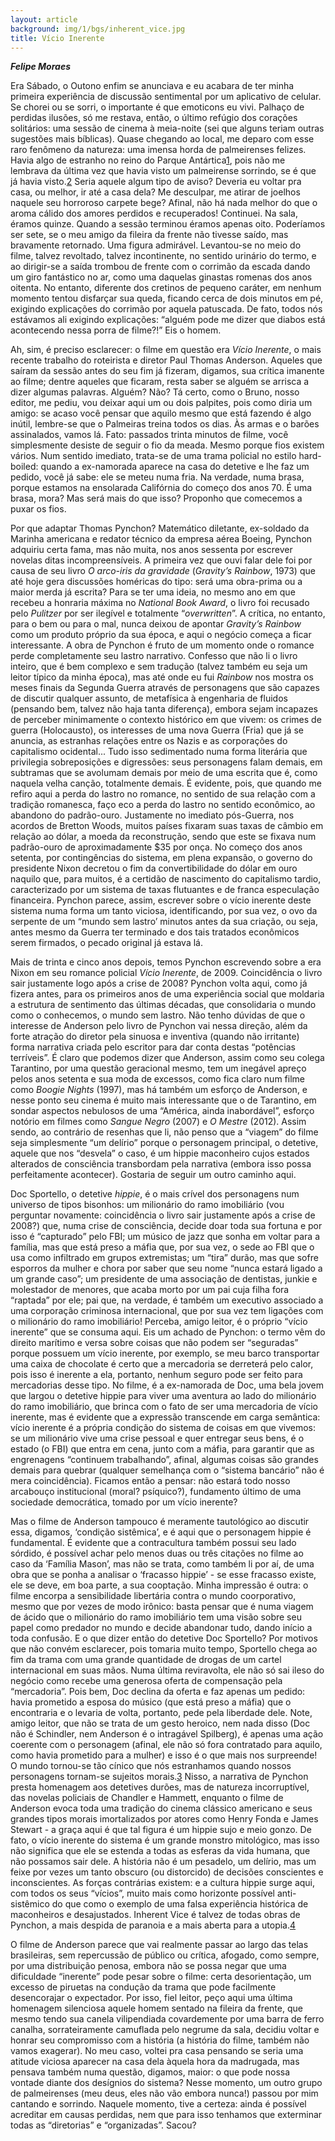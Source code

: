 ```yaml
---
layout: article
background: img/1/bgs/inherent_vice.jpg
title: Vício Inerente
---
```


___Felipe Moraes___

Era Sábado, o Outono enfim se anunciava e eu acabara de ter minha primeira experiência de discussão sentimental por um aplicativo de celular. Se chorei ou se sorri, o importante é que emoticons eu vivi. Palhaço de perdidas ilusões, só me restava, então, o último refúgio dos corações solitários: uma sessão de cinema à meia-noite (sei que alguns teriam outras sugestões mais bíblicas). Quase chegando ao local, me deparo com esse raro fenômeno da natureza: uma imensa horda de palmeirenses felizes. Havia algo de estranho no reino do Parque Antártica<a class="tooltip sup" href="#nota" title="O cinema ficava bem ao lado da novíssima _Allianz Parque_.">1</a>, pois não me lembrava da última vez que havia visto um palmeirense sorrindo, se é que já havia visto.<a class="tooltip sup" href="#nota" title="Soube depois que se tratava do jogo comemorativo de despedida do Alex.">2</a> Seria aquele algum tipo de aviso? Deveria eu voltar pra casa, ou melhor, ir até a casa dela? Me desculpar, me atirar de joelhos naquele seu horroroso carpete bege? Afinal, não há nada melhor do que o aroma cálido dos amores perdidos e recuperados! Continuei. Na sala, éramos quinze. Quando a sessão terminou éramos apenas oito. Poderíamos ser sete, se o meu amigo da fileira da frente não tivesse saído, mas bravamente retornado. Uma figura admirável. Levantou-se no meio do filme, talvez revoltado, talvez incontinente, no sentido urinário do termo, e ao dirigir-se a saída trombou de frente com o corrimão da escada dando um giro fantástico no ar, como uma daquelas ginastas romenas dos anos oitenta. No entanto, diferente dos cretinos de pequeno caráter, em nenhum momento tentou disfarçar sua queda, ficando cerca de dois minutos em pé, exigindo explicações do corrimão por aquela patuscada. De fato, todos nós estávamos ali exigindo explicações: “alguém pode me dizer que diabos está acontecendo nessa porra de filme?!” Eis o homem.

Ah, sim, é preciso esclarecer: o filme em questão era _Vício Inerente_, o mais recente trabalho do roteirista e diretor Paul Thomas Anderson. Aqueles que saíram da sessão antes do seu fim já fizeram, digamos, sua crítica imanente ao filme; dentre aqueles que ficaram, resta saber se alguém se arrisca a dizer algumas palavras. Alguém? Não? Tá certo, como o Bruno, nosso editor, me pediu, vou deixar aqui um ou dois palpites, pois como diria um amigo: se acaso você pensar que aquilo mesmo que está fazendo é algo inútil, lembre-se que o Palmeiras treina todos os dias. Às armas e o barões assinalados, vamos lá. Fato: passados trinta minutos de filme, você simplesmente desiste de seguir o fio da meada. Mesmo porque fios existem vários. Num sentido imediato, trata-se de uma trama policial no estilo hard-boiled: quando a ex-namorada aparece na casa do detetive e lhe faz um pedido, você já sabe: ele se meteu numa fria. Na verdade, numa brasa, porque estamos na ensolarada Califórnia do começo dos anos 70. É uma brasa, mora? Mas será mais do que isso? Proponho que comecemos a puxar os fios.

Por que adaptar Thomas Pynchon? Matemático diletante, ex-soldado da Marinha americana e redator técnico da empresa aérea Boeing, Pynchon adquiriu certa fama, mas não muita, nos anos sessenta por escrever novelas ditas incompreensíveis. A primeira vez que ouvi falar dele foi por causa de seu livro _O arco-iris da gravidade_ (_Gravity’s Rainbow_, 1973) que até hoje gera discussões homéricas do tipo: será uma obra-prima ou a maior merda já escrita? Para se ter uma ideia, no mesmo ano em que recebeu a honraria máxima no _National Book Award_, o livro foi recusado pelo _Pulitzer_ por ser ilegível e totalmente “_overwritten_”. A crítica, no entanto, para o bem ou para o mal, nunca deixou de apontar _Gravity’s Rainbow_ como um produto próprio da sua época, e aqui o negócio começa a ficar interessante. A obra de Pynchon é fruto de um momento onde o romance perde completamente seu lastro narrativo. Confesso que não li o livro inteiro, que é bem complexo e sem tradução (talvez também eu seja um leitor típico da minha época), mas até onde eu fui _Rainbow_ nos mostra os meses finais da Segunda Guerra através de personagens que são capazes de discutir qualquer assunto, de metafísica à engenharia de fluidos (pensando bem, talvez não haja tanta diferença), embora sejam incapazes de perceber minimamente o contexto histórico em que vivem: os crimes de guerra (Holocausto), os interesses de uma nova Guerra (Fria) que já se anuncia, as estranhas relações entre os Nazis e as corporações do capitalismo ocidental... Tudo isso sedimentado numa forma literária que privilegia sobreposições e digressões: seus personagens falam demais, em subtramas que se avolumam demais por meio de uma escrita que é, como naquela velha canção, totalmente demais. É evidente, pois, que quando me refiro aqui a perda do lastro no romance, no sentido de sua relação com a tradição romanesca, faço eco a perda do lastro no sentido econômico, ao abandono do padrão-ouro. Justamente no imediato pós-Guerra, nos acordos de Bretton Woods, muitos países fixaram suas taxas de câmbio em relação ao dólar, a moeda da reconstrução, sendo que este se fixava num padrão-ouro de aproximadamente $35 por onça. No começo dos anos setenta, por contingências do sistema, em plena expansão, o governo do presidente Nixon decretou o fim da convertibilidade do dólar em ouro naquilo que, para muitos, é a certidão de nascimento do capitalismo tardio, caracterizado por um sistema de taxas flutuantes e de franca especulação financeira. Pynchon parece, assim, escrever sobre o vício inerente deste sistema numa forma um tanto viciosa, identificando, por sua vez, o ovo da serpente de um “mundo sem lastro’ minutos antes da sua criação, ou seja, antes mesmo da Guerra ter terminado e dos tais tratados econômicos serem firmados, o pecado original já estava lá.

Mais de trinta e cinco anos depois, temos Pynchon escrevendo sobre a era Nixon em seu romance policial _Vício Inerente_, de 2009. Coincidência o livro sair justamente logo após a crise de 2008? Pynchon volta aqui, como já fizera antes, para os primeiros anos de uma experiência social que moldaria a estrutura de sentimento das últimas décadas, que consolidaria o mundo como o conhecemos, o mundo sem lastro. Não tenho dúvidas de que o interesse de Anderson pelo livro de Pynchon vai nessa direção, além da forte atração do diretor pela sinuosa e inventiva (quando não irritante) forma narrativa criada pelo escritor para dar conta destas “potências terríveis”. É claro que podemos dizer que Anderson, assim como seu colega Tarantino, por uma questão geracional mesmo, tem um inegável apreço pelos anos setenta e sua moda de excessos, como fica claro num filme como _Boogie Nights_ (1997), mas há também um esforço de Anderson, e nesse ponto seu cinema é muito mais interessante que o de Tarantino, em sondar aspectos nebulosos de uma “América, ainda inabordável”, esforço notório em filmes como _Sangue Negro_ (2007) e _O Mestre_ (2012). Assim sendo, ao contrário de resenhas que li, não penso que a “viagem” do filme seja simplesmente “um delírio” porque o personagem principal, o detetive, aquele que nos “desvela” o caso, é um hippie maconheiro cujos estados alterados de consciência transbordam pela narrativa (embora isso possa perfeitamente acontecer). Gostaria de seguir um outro caminho aqui.

Doc Sportello, o detetive _hippie_, é o mais crível dos personagens num universo de tipos bisonhos: um milionário do ramo imobiliário (vou perguntar novamente: coincidência o livro sair justamente após a crise de 2008?) que, numa crise de consciência, decide doar toda sua fortuna e por isso é “capturado” pelo FBI; um músico de jazz que sonha em voltar para a família, mas que está preso a máfia que, por sua vez, o sede ao FBI que o usa como infiltrado em grupos extremistas; um “tira” durão, mas que sofre esporros da mulher e chora por saber que seu nome “nunca estará ligado a um grande caso”; um presidente de uma associação de dentistas, junkie e molestador de menores, que acaba morto por um pai cuja filha fora “raptada” por ele; pai que, na verdade, é também um executivo associado a uma corporação criminosa internacional, que por sua vez tem ligações com o milionário do ramo imobiliário! Perceba, amigo leitor, é o próprio “vício inerente” que se consuma aqui. Eis um achado de Pynchon: o termo vêm do direito marítimo e versa sobre coisas que não podem ser “seguradas” porque possuem um vício inerente, por exemplo, se meu barco transportar uma caixa de chocolate é certo que a mercadoria se derreterá pelo calor, pois isso é inerente a ela, portanto, nenhum seguro pode ser feito para mercadorias desse tipo. No filme, é a ex-namorada de Doc, uma bela jovem que largou o detetive hippie para viver uma aventura ao lado do milionário do ramo imobiliário, que brinca com o fato de ser uma mercadoria de vício inerente, mas é evidente que a expressão transcende em carga semântica: vício inerente é a própria condição do sistema de coisas em que vivemos: se um milionário vive uma crise pessoal e quer entregar seus bens, é o estado (o FBI) que entra em cena, junto com a máfia, para garantir que as engrenagens “continuem trabalhando”, afinal, algumas coisas são grandes demais para quebrar (qualquer semelhança com o “sistema bancário” não é mera coincidência). Ficamos então a pensar: não estará todo nosso arcabouço institucional (moral? psíquico?), fundamento último de uma sociedade democrática, tomado por um vício inerente?

Mas o filme de Anderson tampouco é meramente tautológico ao discutir essa, digamos, ‘condição sistêmica’, e é aqui que o personagem hippie é fundamental. É evidente que a contracultura também possui seu lado sórdido, é possível achar pelo menos duas ou três citações no filme ao caso da ‘Família Mason’, mas não se trata, como também li por aí, de uma obra que se ponha a analisar o ‘fracasso hippie’ - se esse fracasso existe, ele se deve, em boa parte, a sua cooptação. Minha impressão é outra: o filme encorpa a sensibilidade libertária contra o mundo coorporativo, mesmo que por vezes de modo irônico: basta pensar que é numa viagem de ácido que o milionário do ramo imobiliário tem uma visão sobre seu papel como predador no mundo e decide abandonar tudo, dando início a toda confusão. E o que dizer então do detetive Doc Sportello? Por motivos que não convém esclarecer, pois tomaria muito tempo, Sportello chega ao fim da trama com uma grande quantidade de drogas de um cartel internacional em suas mãos. Numa última reviravolta, ele não só sai ileso do negócio como recebe uma generosa oferta de compensação pela “mercadoria”. Pois bem, Doc declina da oferta e faz apenas um pedido: havia prometido a esposa do músico (que está preso a máfia) que o encontraria e o levaria de volta, portanto, pede pela liberdade dele. Note, amigo leitor, que não se trata de um gesto heroico, nem nada disso (Doc não é Schindler, nem Anderson é o intragável Spilberg), é apenas uma ação coerente com o personagem (afinal, ele não só fora contratado para aquilo, como havia prometido para a mulher) e isso é o que mais nos surpreende! O mundo tornou-se tão cínico que nós estranhamos quando nossos personagens tornam-se sujeitos morais.<a class="tooltip sup" href="#nota" title="Outro belo filme sobre o assunto é _Era uma Vez em Nova York_ (2013), também com o ator Joaquim Phoenix.">3</a> Nisso, a narrativa de Pynchon presta homenagem aos detetives durões, mas de natureza incorruptível, das novelas policiais de Chandler e Hammett, enquanto o filme de Anderson evoca toda uma tradição do cinema clássico americano e seus grandes tipos morais imortalizados por atores como Henry Fonda e James Stewart - a graça aqui é que tal figura é um hippie sujo e meio gonzo. De fato, o vício inerente do sistema é um grande monstro mitológico, mas isso não significa que ele se estenda a todas as esferas da vida humana, que não possamos sair dele. A história não é um pesadelo, um delírio, mas um feixe por vezes um tanto obscuro (ou distorcido) de decisões conscientes e inconscientes. As forças contrárias existem: e a cultura hippie surge aqui, com todos os seus “vícios”, muito mais como horizonte possível anti-sistêmico do que como o exemplo de uma falsa experiência histórica de maconheiros e desajustados. Inherent Vice é talvez de todas obras de Pynchon, a mais despida de paranoia e a mais aberta para a utopia.<a class="tooltip sup" href="#nota" title="Vale lembrar que o próprio Pynchon, durante seu retiro californiano entre os anos 60 e 70, adotou o estilo de vida _hippie_.">4</a>

O filme de Anderson parece que vai realmente passar ao largo das telas brasileiras, sem repercussão de público ou crítica, afogado, como sempre, por uma distribuição penosa, embora não se possa negar que uma dificuldade “inerente” pode pesar sobre o filme: certa desorientação, um excesso de piruetas na condução da trama que pode facilmente desencorajar o expectador. Por isso, fiel leitor, peço aqui uma última homenagem silenciosa aquele homem sentado na fileira da frente, que mesmo tendo sua canela vilipendiada covardemente por uma barra de ferro canalha, sorrateiramente camuflada pelo negrume da sala, decidiu voltar e honrar seu compromisso com a história (a história do filme, também não vamos exagerar). No meu caso, voltei pra casa pensando se seria uma atitude viciosa aparecer na casa dela àquela hora da madrugada, mas pensava também numa questão, digamos, maior: o que pode nossa vontade diante dos desígnios do sistema? Nesse momento, um outro grupo de palmeirenses (meu deus, eles não vão embora nunca!) passou por mim cantando e sorrindo. Naquele momento, tive a certeza: ainda é possível acreditar em causas perdidas, nem que para isso tenhamos que exterminar todas as “diretorias” e “organizadas”. Sacou?
